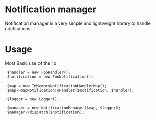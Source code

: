# Notification manager

Notification manager is a very simple and lightweight library to handle notifications.

# Usage

Most Basic use of the lib
```
 $handler = new FooHandler();
 $notification = new FooNotification();
 
 $map = new InMemoryNotificationHandlerMap();
 $map->mapNotificationToHandler($notification, $handler);
 
 $logger = new Logger();
 
 $manager = new NotificationManager($map, $logger);
 $manager->dispatch($notification);

```